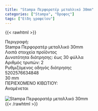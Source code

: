 ```yaml
---
title: "Stampa Περφορατέρ μεταλλικό 30mm"
categories: ["Stampa", "Όροφος"]
tags: ["Είδη γραφείου"]
---
```

{{< rawhtml >}}

<div class="sload672"><div class="product"><div id="sistatika">Περιγραφή:</div><div class="alltext">Stampa Περφορατέρ μεταλλικό 30mm</div><div id="loipa">Λοιπά στοιχεία προϊόντος</div><div class="keno"></div><div class="sdt sfwb sw100"><div class="stpin sdtc sp10 sred steee sw50 stcenter">Δυνατότητα διάτρησης: έως 30 φύλλα</div><div class="stpin sdtc sp10 s444 steee sw50 stcenter">Αριθμός τρυπών: 2</div></div><div class="stpin sp10 seee st333 stcenter sfwb">Ρυθμιζόμενος οδηγός διάτρησης</div><div class="keno"></div><style>@media only screen and (max-width:700px){.stpin{display:block;width:auto}}</style><div id="barcode"><div id="barimage1"></div><span id="bartext">5202576634848</span></div><div id="varos"><div id="dimimg"></div><span id="varostext">30 mm</span></div><div id="kivotio">ΠΕΡΙΕΧΟΜΕΝΟ ΚΙΒΩΤΙΟΥ:<br>Αναμένεται</div><br><div class="pimg"><img alt="Stampa Περφορατέρ μεταλλικό 30mm" title="Stampa Περφορατέρ μεταλλικό 30mm" src="/media/images/stampa-perforater-metalliko-30mm.jpg"></div></div></div>
{{< /rawhtml >}}


